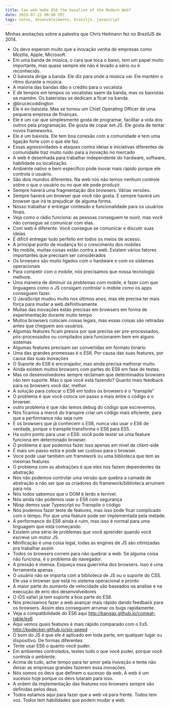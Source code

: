 ```yaml
---
title: Can web make ES6 the baseline of the Modern Web?
date: 2015-07-21 00:00 UTC
tags: notas, desenvolvimento, braziljs, javascript
---
```


Minhas anotações sobre a palestra que Chris Heilmann fez no BrazilJS de 2014.

- Os devs esperam muito que a inovação venha de empresas como Mozilla, Apple, Microsoft.
- Em uma banda de música, o cara que toca o baixo, tem um papel muito importante, mas quase sempre ele não é levado a sério ou é reconhecido.
- O baixista dirige a banda. Ele diz para onde a música vai. Ele mantém o ritmo durante a música.
- A maioria das bandas dão o credito para o vocalista
- E de tempos em tempos os vocalistas saem da banda, mas os baixistas se mantém. Os bateristas se dedicam a ficar na banda.
- @brucecoddington
- Ele é ex-baixista. Mas se tornou um Chief Operating Officer de uma pequena empresa de finanças.
- Ele é um car que simplesmente gosta de programar, facilitar a vida dos outros pela programação. Ele gosta de copar em JS. Ele gosta de tentar novos frameworks.
- Ele é um baixista. Ele tem boa conexão com a comunidade e tem uma ligação forte com o que ele faz.
- Essas agressividades e ataques contra ideias e iniciativas diferentes da comunidade traz muito ruído para a inovação no mercado
- A web é desenhada para trabalhar independente do hardware, software, habilidade ou localização.
- Ambiente nativo e bem específico pode inovar mais rápido porque ele controla o usuário.
- São dois mundos diferentes. Na web nós não temos nenhum controle sobre o que o usuário ou no que ele pode produzir.
- Sempre haverá uma fragmentação dos browsers. Várias versões. 
- Sempre haverá um browser que você não gosta. E sempre haverá um browser que irá te prejudicar de alguma forma.
- Nosso trabalhar é entregar conteúdo e funcionalidade para os usuários finais.
- Veja como o rádio funciona: as pessoas conseguem te ouvir, mas você não consegue se comunicar com elas.
- Com web é diferente. Você consegue se comunicar e discutir suas ideias
- É difícil entregar tudo perfeito em todos os meios de acesso.
- A principal ponto de mudança foi o crescimento dos mobiles
- No mobile, muitas coisas estão contra a web. Existem vários fatores importantes que precisam ser considerados
- Os browsers são muito ligados com o hardware e com os sistemas operacionais
- Para competir com o mobile, nós precisamos que nossa tecnologia melhore.
- Uma maneira de diminuir os problemas com mobile, é fazer com que linguagens como o JS consigam controlar o mobile como os apps conseguem fazer.
- O JavaScript mudou muito nos últimos anos, mas ele precisa ter mais força para mudar a web definitivamente.
- Muitas das inovações estão precisas em browsers em forma de experimentação durante muito tempo
- Muitos browsers colocam coisas legais, mas essas coisas são retiradas antes que cheguem aos usuários.
- Algumas features ficam presos por que precisa ser pre-processados, pós-processados ou compilados para funcionarem bem em alguns sistemas
- Algumas features precisam ser convertidas em formato binário
- Uma das grandes promessas é o ES6. Por causa das suas features, por causa das suas inovações
- O Suporte do ES6 é encorajador, mas ainda precisa melhorar muito.
- Ainda existem muitos browsers com partes do ES6 em fase de testes.
- Mas os desenvolvedores sempre reclamam que determinados browsers não tem suporte. Mas o que você está fazendo? Quanto mais feedback para os browsers você dar, melhor.
- A solução para colocar o ES6 em todos os browsers é o “transpile”
- O problema é que você coloca um passo a mais entre o código e o browser.
- outro problema é que não temos debug do código que escrevemos. 
- Nós ficamos a mercê do transpire criar um código mais eficiente, para que a performance não seja ruim
- E os browsers que já conhecem o ES6, nunca vão usar o ES6 de verdade, porque o transpile  transforma o ES6 para ES5.
- Ha outro ponto para usar o ES6: você pode testar se uma feature funciona em determinado browser.
- O problema é que podemos fazer isso apenas em nível de client-side
- É mais um passo extra e pode ser custoso para o browser.
- Voce pode usar também um framework ou uma biblioteca que tem as mesmas features
- O problema com as abstrações é que eles nos fazem dependentes da abstração
- Nós não podemos controlar uma versão que quebra a camada de abstração a não ser que os criadores do framework/biblioteca arrumem para nós
- Nós todos sabemos que o DOM é lerdo e terrível.
- Nós ainda não podemos usar o ES6 com segurança 
- Nbsp demos usar Typescript ou Transpile o código
- Nós podemos fazer teste de features, mas isso pode ficar complicado com o tempo. Por que uma feature pode ser implementada pela metade.
- A performance do ES6 ainda é ruim, mas isso é normal para uma linguagem que está começando
- Existem uma série de problemas que você aprender quando você escreve um motor JS.
- Minificação é uma coisa legal, todas as engines de JS são otimizadas pra trabalhar assim
- Todos os browsers correm para não quebrar a web. Se alguma coisa não funciona, é o problema do navegador.
- A pressão é imensa. Esqueça essa guerrinha dos browsers. Isso é uma ferramenta apenas
- O usuário não se importa com a biblioteca de JS ou o suporte do CSS. Ele usa o browser que está no sistema operacional e pronto
- A maior parte do aumento de velocidade são baseados na analise e na execução de erro dos desenvolvedores
- O iOS safari já tem suporte a boa parte do ES6. 
- Nós precisamos fazer a web avançar mais rápido dando feedback para os browsers. Assim eles conseguem arrumar os bugs rapidamente.
- Veja a compatibilidade do ES6 aqui http://kangax.github.io/compat-table/es6
- Aqui vemos quais features é mais rápido comparado com o Es5. http://kpdecker.github.io/six-speed
- O bom do JS é que ele é aplicado em toda parte, em qualquer lugar ou dispositivo. De formas diferentes.
- Tente usar ES6 o quanto você puder. 
- Em ambientes controlados, testes tudo o que você puder, porque você controla o ambiente.
- Acima de tudo, ache tempo para ter amor pela inovação e tente não deixar as empresas grandes fazerem essa inovações.
- Nós somos os devs que definem o sucesso da web. A web é um sucesso hoje porque os devs lutaram para isso.
- A ordem da implementação das features nos browsers sempre são definidas pelos deus.
- Todos estamos aqui para fazer que a web vá para frente. Todos tem voz. Todos tem habilidades que podem mudar a web.